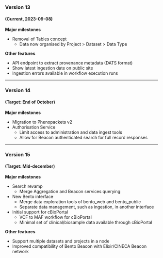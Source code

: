 ### Version 13
#### (Current, 2023-09-08)
**Major milestones**
* Removal of Tables concept
  * Data now organised by Project > Dataset > Data Type

**Other features**
* API endpoint to extract provenance metadata (DATS format)
* Show latest ingestion date on public site
* Ingestion errors available in workflow execution runs

---

### Version 14
#### (Target: End of October)
**Major milestones**
* Migration to Phenopackets v2
* Authorisation Service
    * Limit access to administration and data ingest tools
    * Allow for Beacon authenticated search for full record responses

---

### Version 15
#### (Target: Mid-december)
**Major milestones**
* Search revamp
	* Merge Aggregation and Beacon services querying
* New Bento interface
	* Merge data exploration tools of bento_web and bento_public
	* Separate data management, such as ingestion, in another interface
* Initial support for cBioPortal
	* VCF to MAF workflow for cBioPortal
	* Minimal set of clinical/biosample data available through cBioPortal

**Other features**
* Support multiple datasets and projects in a node
* Improved compatibility of Bento Beacon with Elixir/CINECA Beacon network